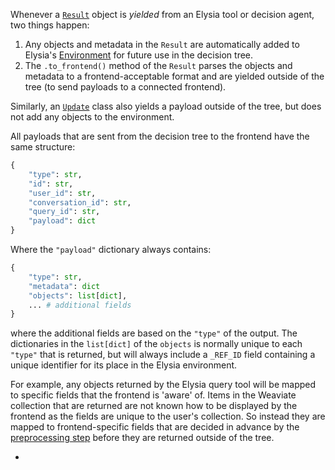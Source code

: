 
Whenever a [`Result`](../Reference/Objects.md#elysia.objects.Result) object is _yielded_ from an Elysia tool or decision agent, two things happen:

1. Any objects and metadata in the `Result` are automatically added to Elysia's [Environment](../Advanced/environment.md) for future use in the decision tree.
2. The `.to_frontend()` method of the `Result` parses the objects and metadata to a frontend-acceptable format and are yielded outside of the tree (to send payloads to a connected frontend).

Similarly, an [`Update`](../Reference/Objects.md#elysia.objects.Update) class also yields a payload outside of the tree, but does not add any objects to the environment.

All payloads that are sent from the decision tree to the frontend have the same structure:
```python
{
	"type": str, 
	"id": str,
	"user_id": str,
	"conversation_id": str, 
	"query_id": str,
	"payload": dict
}
```

Where the `"payload"` dictionary always contains:

```python
{
    "type": str, 
    "metadata": dict
    "objects": list[dict],
    ... # additional fields
}
```
where the additional fields are based on the `"type"` of the output. The dictionaries in the `list[dict]` of the `objects` is normally unique to each `"type"` that is returned, but will always include a `_REF_ID` field containing a unique identifier for its place in the Elysia environment. 

For example, any objects returned by the Elysia query tool will be mapped to specific fields that the frontend is 'aware' of. Items in the Weaviate collection that are returned are not known how to be displayed by the frontend as the fields are unique to the user's collection. So instead they are mapped to frontend-specific fields that are decided in advance by the [preprocessing step](../setting_up.md#preprocessing-collections) before they are returned outside of the tree.

- 